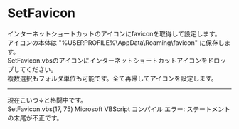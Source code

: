 # SetFavicon
インターネットショートカットのアイコンにfaviconを取得して設定します。<br>
アイコンの本体は "%USERPROFILE%\AppData\Roaming\favicon" に保存します。<br>
SetFavicon.vbsのアイコンにインターネットショートカットアイコンをドロップしてください。<br>
複数選択もフォルダ単位も可能です。全て再帰してアイコンを設定します。<br>
<hr>
現在こいつ↓と格闘中です。<br>
SetFavicon.vbs(17, 75) Microsoft VBScript コンパイル エラー: ステートメントの末尾が不正です。

